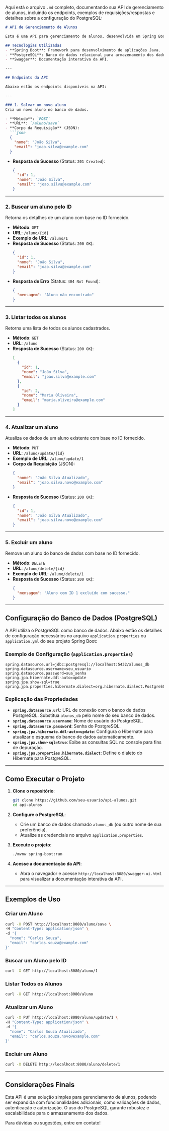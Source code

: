 Aqui está o arquivo `.md` completo, documentando sua API de gerenciamento de alunos, incluindo os endpoints, exemplos de requisições/respostas e detalhes sobre a configuração do PostgreSQL:

```markdown
# API de Gerenciamento de Alunos

Esta é uma API para gerenciamento de alunos, desenvolvida em Spring Boot e utilizando PostgreSQL como banco de dados. A API permite criar, buscar, listar, atualizar e excluir alunos.

## Tecnologias Utilizadas
- **Spring Boot**: Framework para desenvolvimento de aplicações Java.
- **PostgreSQL**: Banco de dados relacional para armazenamento dos dados.
- **Swagger**: Documentação interativa da API.

---

## Endpoints da API

Abaixo estão os endpoints disponíveis na API:

---

### 1. Salvar um novo aluno
Cria um novo aluno no banco de dados.

- **Método**: `POST`
- **URL**: `/aluno/save`
- **Corpo da Requisição** (JSON):
  ```json
  {
    "nome": "João Silva",
    "email": "joao.silva@example.com"
  }
  ```
- **Resposta de Sucesso** (Status: `201 Created`):
  ```json
  {
    "id": 1,
    "nome": "João Silva",
    "email": "joao.silva@example.com"
  }
  ```

---

### 2. Buscar um aluno pelo ID
Retorna os detalhes de um aluno com base no ID fornecido.

- **Método**: `GET`
- **URL**: `/aluno/{id}`
- **Exemplo de URL**: `/aluno/1`
- **Resposta de Sucesso** (Status: `200 OK`):
  ```json
  {
    "id": 1,
    "nome": "João Silva",
    "email": "joao.silva@example.com"
  }
  ```
- **Resposta de Erro** (Status: `404 Not Found`):
  ```json
  {
    "mensagem": "Aluno não encontrado"
  }
  ```

---

### 3. Listar todos os alunos
Retorna uma lista de todos os alunos cadastrados.

- **Método**: `GET`
- **URL**: `/aluno`
- **Resposta de Sucesso** (Status: `200 OK`):
  ```json
  [
    {
      "id": 1,
      "nome": "João Silva",
      "email": "joao.silva@example.com"
    },
    {
      "id": 2,
      "nome": "Maria Oliveira",
      "email": "maria.oliveira@example.com"
    }
  ]
  ```

---

### 4. Atualizar um aluno
Atualiza os dados de um aluno existente com base no ID fornecido.

- **Método**: `PUT`
- **URL**: `/aluno/update/{id}`
- **Exemplo de URL**: `/aluno/update/1`
- **Corpo da Requisição** (JSON):
  ```json
  {
    "nome": "João Silva Atualizado",
    "email": "joao.silva.novo@example.com"
  }
  ```
- **Resposta de Sucesso** (Status: `200 OK`):
  ```json
  {
    "id": 1,
    "nome": "João Silva Atualizado",
    "email": "joao.silva.novo@example.com"
  }
  ```

---

### 5. Excluir um aluno
Remove um aluno do banco de dados com base no ID fornecido.

- **Método**: `DELETE`
- **URL**: `/aluno/delete/{id}`
- **Exemplo de URL**: `/aluno/delete/1`
- **Resposta de Sucesso** (Status: `200 OK`):
  ```json
  {
    "mensagem": "Aluno com ID 1 excluído com sucesso."
  }
  ```

---

## Configuração do Banco de Dados (PostgreSQL)

A API utiliza o PostgreSQL como banco de dados. Abaixo estão os detalhes de configuração necessários no arquivo `application.properties` ou `application.yml` do seu projeto Spring Boot:

### Exemplo de Configuração (`application.properties`)
```properties
spring.datasource.url=jdbc:postgresql://localhost:5432/alunos_db
spring.datasource.username=seu_usuario
spring.datasource.password=sua_senha
spring.jpa.hibernate.ddl-auto=update
spring.jpa.show-sql=true
spring.jpa.properties.hibernate.dialect=org.hibernate.dialect.PostgreSQLDialect
```

### Explicação das Propriedades
- **`spring.datasource.url`**: URL de conexão com o banco de dados PostgreSQL. Substitua `alunos_db` pelo nome do seu banco de dados.
- **`spring.datasource.username`**: Nome de usuário do PostgreSQL.
- **`spring.datasource.password`**: Senha do PostgreSQL.
- **`spring.jpa.hibernate.ddl-auto=update`**: Configura o Hibernate para atualizar o esquema do banco de dados automaticamente.
- **`spring.jpa.show-sql=true`**: Exibe as consultas SQL no console para fins de depuração.
- **`spring.jpa.properties.hibernate.dialect`**: Define o dialeto do Hibernate para PostgreSQL.

---

## Como Executar o Projeto

1. **Clone o repositório**:
   ```bash
   git clone https://github.com/seu-usuario/api-alunos.git
   cd api-alunos
   ```

2. **Configure o PostgreSQL**:
    - Crie um banco de dados chamado `alunos_db` (ou outro nome de sua preferência).
    - Atualize as credenciais no arquivo `application.properties`.

3. **Execute o projeto**:
   ```bash
   ./mvnw spring-boot:run
   ```

4. **Acesse a documentação da API**:
    - Abra o navegador e acesse `http://localhost:8080/swagger-ui.html` para visualizar a documentação interativa da API.

---

## Exemplos de Uso

### Criar um Aluno
```bash
curl -X POST http://localhost:8080/aluno/save \
-H "Content-Type: application/json" \
-d '{
  "nome": "Carlos Souza",
  "email": "carlos.souza@example.com"
}'
```

### Buscar um Aluno pelo ID
```bash
curl -X GET http://localhost:8080/aluno/1
```

### Listar Todos os Alunos
```bash
curl -X GET http://localhost:8080/aluno
```

### Atualizar um Aluno
```bash
curl -X PUT http://localhost:8080/aluno/update/1 \
-H "Content-Type: application/json" \
-d '{
  "nome": "Carlos Souza Atualizado",
  "email": "carlos.souza.novo@example.com"
}'
```

### Excluir um Aluno
```bash
curl -X DELETE http://localhost:8080/aluno/delete/1
```

---

## Considerações Finais

Esta API é uma solução simples para gerenciamento de alunos, podendo ser expandida com funcionalidades adicionais, como validações de dados, autenticação e autorização. O uso do PostgreSQL garante robustez e escalabilidade para o armazenamento dos dados.

Para dúvidas ou sugestões, entre em contato!
```